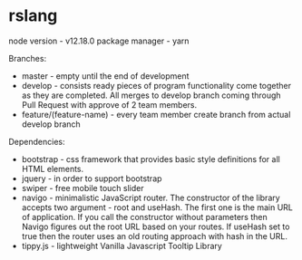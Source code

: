 # rslang

node version - v12.18.0
package manager - yarn

Branches:
- master - empty until the end of development
- develop - consists ready pieces of program functionality come together as they are completed.
All merges to develop branch coming through Pull Request with approve of 2 team members.
- feature/(feature-name) - every team member create branch from actual develop branch

Dependencies:
- bootstrap - css framework that provides basic style definitions for all HTML elements. 
- jquery - in order to support bootstrap
- swiper - free mobile touch slider 
- navigo - minimalistic JavaScript router. The constructor of the library accepts two argument - root and useHash. The first one is the main URL of application. If you call the constructor without parameters then Navigo figures out the root URL based on your routes. If useHash set to true then the router uses an old routing approach with hash in the URL. 
- tippy.js - lightweight Vanilla Javascript Tooltip Library